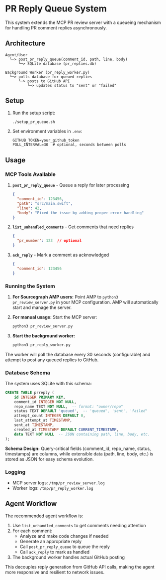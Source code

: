 # PR Reply Queue System

This system extends the MCP PR review server with a queueing mechanism for handling PR comment replies asynchronously.

## Architecture

```
Agent/User
  └─> post_pr_reply_queue(comment_id, path, line, body)
      └─> SQLite database (pr_replies.db)

Background Worker (pr_reply_worker.py)
  └─> polls database for queued replies
      └─> posts to GitHub API
          └─> updates status to "sent" or "failed"
```

## Setup

1. Run the setup script:
   ```bash
   ./setup_pr_queue.sh
   ```

2. Set environment variables in `.env`:
   ```
   GITHUB_TOKEN=your_github_token
   POLL_INTERVAL=30  # optional, seconds between polls
   ```

## Usage

### MCP Tools Available

1. **`post_pr_reply_queue`** - Queue a reply for later processing
   ```json
   {
     "comment_id": 123456,
     "path": "src/main.swift", 
     "line": 42,
     "body": "Fixed the issue by adding proper error handling"
   }
   ```

2. **`list_unhandled_comments`** - Get comments that need replies
   ```json
   {
     "pr_number": 123  // optional
   }
   ```

3. **`ack_reply`** - Mark a comment as acknowledged
   ```json
   {
     "comment_id": 123456
   }
   ```

### Running the System

1. **For Sourcegraph AMP users:** Point AMP to `python3 pr_review_server.py` in your MCP configuration. AMP will automatically start and manage the server.

2. **For manual usage:** Start the MCP server:
   ```bash
   python3 pr_review_server.py
   ```

3. **Start the background worker:**
   ```bash
   python3 pr_reply_worker.py
   ```

The worker will poll the database every 30 seconds (configurable) and attempt to post any queued replies to GitHub.

### Database Schema

The system uses SQLite with this schema:

```sql
CREATE TABLE prreply (
    id INTEGER PRIMARY KEY,
    comment_id INTEGER NOT NULL,
    repo_name TEXT NOT NULL,  -- format: "owner/repo"
    status TEXT DEFAULT 'queued',  -- 'queued', 'sent', 'failed'  
    attempt_count INTEGER DEFAULT 0,
    last_attempt_at TIMESTAMP,
    sent_at TIMESTAMP,
    created_at TIMESTAMP DEFAULT CURRENT_TIMESTAMP,
    data TEXT NOT NULL  -- JSON containing path, line, body, etc.
);
```

**Schema Design:** Query-critical fields (comment_id, repo_name, status, timestamps) are columns, while extensible data (path, line, body, etc.) is stored as JSON for easy schema evolution.

### Logging

- MCP server logs: `/tmp/pr_review_server.log`
- Worker logs: `/tmp/pr_reply_worker.log`

## Agent Workflow

The recommended agent workflow is:

1. Use `list_unhandled_comments` to get comments needing attention
2. For each comment:
   - Analyze and make code changes if needed
   - Generate an appropriate reply
   - Call `post_pr_reply_queue` to queue the reply
   - Call `ack_reply` to mark as handled
3. The background worker handles actual GitHub posting

This decouples reply generation from GitHub API calls, making the agent more responsive and resilient to network issues.
